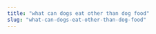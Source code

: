 ```yaml
---
title: "what can dogs eat other than dog food"
slug: "what-can-dogs-eat-other-than-dog-food"
---
```


